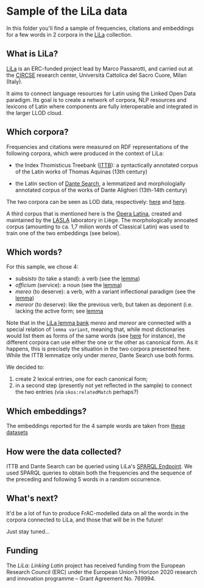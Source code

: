 # Sample of the LiLa data

In this folder you'll find a sample of frequencies, citations and embeddings for 
a few words in 2 corpora in the [LiLa](https://lila-erc.eu/) collection.

## What is LiLa?

[LiLa](https://lila-erc.eu/) is an ERC-funded project lead by Marco Passarotti, 
and carried out at the [CIRCSE](https://centridiricerca.unicatt.it/circse_index.html) 
research center, Università Cattolica del Sacro Cuore, Milan (Italy).

It aims to connect language resources for Latin using the Linked Open Data paradigm. 
Its goal is to create a network of corpora, NLP resources and lexicons of Latin 
where components are fully interoperable and integrated in the larger LLOD cloud.


## Which corpora?

Frequencies and citations were measured on RDF representations of the following 
corpora, which were produced in the context of LiLa:

* the Index Thomisticus Treebank ([ITTB](https://itreebank.marginalia.it/)): 
a syntactically annotated corpus of the Latin works of Thomas Aquinas (13th century)

* the Latin section of [Dante Search](https://dantesearch.dantenetwork.it/), a 
lemmatized and morphologially annotated corpus of the works of Dante Alighieri 
(13th-14th century)

The two corpora can be seen as LOD data, respectively: [here](http://lila-erc.eu/data/corpora/ITTB/id/corpus) 
and [here](http://lila-erc.eu/data/corpora/DanteSearch/id/corpus).

A third corpus that is mentioned here is the [Opera Latina](http://web.philo.ulg.ac.be/lasla/opera-latina/#), 
created and maintained by the [LASLA](http://web.philo.ulg.ac.be/lasla/) 
laboratory in Liège. The morphologically annoated corpus (amounting to ca. 1,7 
milion words of Classical Latin) was used to train one of the two embeddings (see below).

## Which words?

For this sample, we chose 4:

* *subsisto* (to take a stand): a verb (see the [lemma](http://lila-erc.eu/data/id/lemma/126379))
* *officium* (service): a noun (see the [lemma](http://lila-erc.eu/data/id/lemma/114811))
* *mereo* (to deserve): a verb, with a variant inflectional paradigm (see the [lemma](http://lila-erc.eu/data/id/lemma/11209))
* *mereor* (to deserve): like the previous verb, but taken as deponent (i.e. lacking the active 
form; see [lemma](http://lila-erc.eu/data/id/lemma/112108)

Note that in the [LiLa lemma bank](https://github.com/CIRCSE/LiLa_Lemma-Bank) 
*mereo* and *mereor* are connected with a special relation of `lemma variant`, 
meaning that, while most dictionaries would list them as forms of the same 
words (see [here](https://logeion.uchicago.edu/mereo) for instance),
the different corpora can use either the one or the other as canonical form. As 
it happens, this is precisely the situation in the two corpora presented here. 
While the ITTB lemmatize only under *mereo*, Dante Search use both forms.

We decided to:
1. create 2 lexical entries, one for each canonical form;
2. in a second step (presently not yet reflected in the sample) to connect the 
two entries (via `skos:relatedMatch` perhaps?)

## Which embeddings?

The embeddings reported for the 4 sample words are taken from 
[these datasets](https://embeddings.lila-erc.eu/#topnav)

## How were the data collected?

ITTB and Dante Search can be queried using LiLa's [SPARQL Endpoint](https://lila-erc.eu/sparql/). 
We used SPARQL queries to obtain both the frequencies and the sequence of the 
preceding and following 5 words in a random occurrence.

## What's next?

It'd be a lot of fun to produce FrAC-modelled data on all the words in the corpora connected 
to LiLa, and those that will be in the future!

Just stay tuned...

## Funding

The *LiLa: Linking Latin* project has received funding from the European Research Council (ERC) under the European Union’s Horizon 2020 research and innovation programme – Grant Agreement No. 769994.
